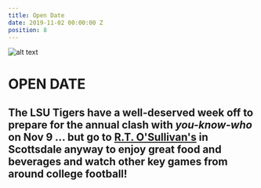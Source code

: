 ```yaml
---
title: Open Date
date: 2019-11-02 00:00:00 Z
position: 8
---
```


![alt text](https://lsu-phoenix-alumni.github.io/assets/img/LSUTigers.png "LSU Fighting Tigers") 
# OPEN DATE

## The LSU Tigers have a well-deserved week off to prepare for the annual clash with *you-know-who* on Nov 9 ... but **go to [R.T. O'Sullivan's](https://goo.gl/maps/3MjPdBhDfGWxt53HA) in Scottsdale anyway** to enjoy great food and beverages and watch other key games from around college football! 